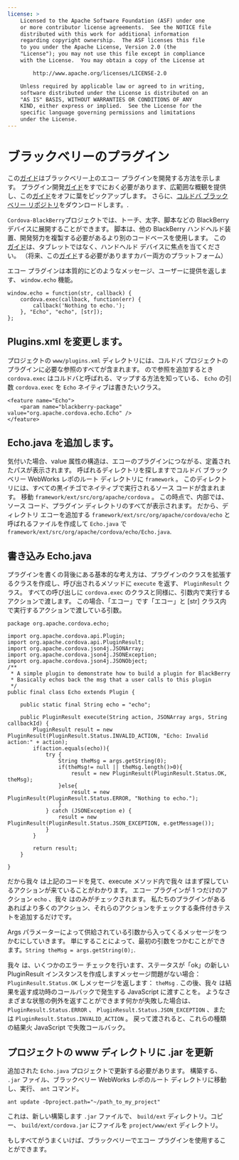 ```yaml
---
license: >
    Licensed to the Apache Software Foundation (ASF) under one
    or more contributor license agreements.  See the NOTICE file
    distributed with this work for additional information
    regarding copyright ownership.  The ASF licenses this file
    to you under the Apache License, Version 2.0 (the
    "License"); you may not use this file except in compliance
    with the License.  You may obtain a copy of the License at

        http://www.apache.org/licenses/LICENSE-2.0

    Unless required by applicable law or agreed to in writing,
    software distributed under the License is distributed on an
    "AS IS" BASIS, WITHOUT WARRANTIES OR CONDITIONS OF ANY
    KIND, either express or implied.  See the License for the
    specific language governing permissions and limitations
    under the License.
---
```


# ブラックベリーのプラグイン

この<a href="../../../index.html">ガイド</a>はブラックベリー上のエコー プラグインを開発する方法を示します。 プラグイン開発<a href="../../../index.html">ガイド</a>をすでにおく必要があります、広範囲な概観を提供し、この<a href="../../../index.html">ガイド</a>をオフに葉をピックアップします。 さらに、[コルドバ ブラックベリー リポジトリ][1]をダウンロードします。.

 [1]: https://git-wip-us.apache.org/repos/asf?p=cordova-blackberry-webworks.git;a=summary

`Cordova-BlackBerry`プロジェクトでは、トーチ、太字、脚本などの BlackBerry デバイスに展開することができます。 脚本は、他の BlackBerry ハンドヘルド装置、開発努力を複製する必要があるより別のコードベースを使用します。 この<a href="../../../index.html">ガイド</a>は、タブレットではなく、ハンドヘルド デバイスに焦点を当てください。 （将来、この<a href="../../../index.html">ガイド</a>する必要がありますカバー両方のプラットフォーム）

エコー プラグインは本質的にどのようなメッセージ、ユーザーに提供を返します、 `window.echo` 機能。

    window.echo = function(str, callback) {
        cordova.exec(callback, function(err) {
            callback('Nothing to echo.');
        }, "Echo", "echo", [str]);
    };
    

## Plugins.xml を変更します。

プロジェクトの `www/plugins.xml` ディレクトリには、コルドバ プロジェクトのプラグインに必要な参照のすべてが含まれます。 ので参照を追加するとき `cordova.exec` はコルドバと呼ばれる、マップする方法を知っている、 `Echo` の引数 `cordova.exec` を `Echo` ネイティブは書きたいクラス。

    <feature name="Echo">
        <param name="blackberry-package" value="org.apache.cordova.echo.Echo" />
    </feature>
    

## Echo.java を追加します。

気付いた場合、value 属性の構造は、エコーのプラグインにつながる、定義されたパスが表示されます。 呼ばれるディレクトリを探しますでコルドバ ブラックベリー WebWorks レポのルート ディレクトリに `framework` 。 このディレクトリには、すべての黒イチゴでネイティブで実行されるソース コードが含まれます。 移動 `framework/ext/src/org/apache/cordova` 。 この時点で、内部では、ソース コード、プラグイン ディレクトリのすべてが表示されます。 だから、ディレクトリ エコーを追加する `framework/ext/src/org/apache/cordova/echo` と呼ばれるファイルを作成して `Echo.java` で`framework/ext/src/org/apache/cordova/echo/Echo.java`.

## 書き込み Echo.java

プラグインを書くの背後にある基本的な考え方は、プラグインのクラスを拡張するクラスを作成し、呼び出されるメソッドに `execute` を返す、 `PluginResult` クラス。 すべての呼び出しに `cordova.exec` のクラスと同様に、引数内で実行するアクションで渡します。 この場合、「エコー」です「エコー」と [str] クラス内で実行するアクションで渡している引数。

    package org.apache.cordova.echo;
    
    import org.apache.cordova.api.Plugin;
    import org.apache.cordova.api.PluginResult;
    import org.apache.cordova.json4j.JSONArray;
    import org.apache.cordova.json4j.JSONException;
    import org.apache.cordova.json4j.JSONObject;
    /**
     * A simple plugin to demonstrate how to build a plugin for BlackBerry
     * Basically echos back the msg that a user calls to this plugin
     */
    public final class Echo extends Plugin {
    
        public static final String echo = "echo";
    
        public PluginResult execute(String action, JSONArray args, String callbackId) {
            PluginResult result = new PluginResult(PluginResult.Status.INVALID_ACTION, "Echo: Invalid action:" + action);
            if(action.equals(echo)){
                try {
                    String theMsg = args.getString(0);
                    if(theMsg!= null || theMsg.length()>0){
                        result = new PluginResult(PluginResult.Status.OK, theMsg);
                    }else{
                        result = new PluginResult(PluginResult.Status.ERROR, "Nothing to echo.");
                    }
                } catch (JSONException e) {
                    result = new PluginResult(PluginResult.Status.JSON_EXCEPTION, e.getMessage());
                }
            }
    
            return result;
        }
    
    }
    

だから我々 は上記のコードを見て、execute メソッド内で我々 はまず探しているアクションが来ていることがわかります。 エコー プラグインが 1 つだけのアクション `echo` 、我々 はのみがチェックされます。 私たちのプラグインがあるあればより多くのアクション、それらのアクションをチェックする条件付きテストを追加するだけです。

Args パラメーターによって供給されている引数から入ってくるメッセージをつかむにしていきます。 単にすることによって、最初の引数をつかむことができます。`String theMsg = args.getString(0);`.

我々 は、いくつかのエラー チェックを行います、ステータスが「ok」の新しい PluginResult インスタンスを作成しますメッセージ問題がない場合： `PluginResult.Status.OK` しメッセージを返します： `theMsg` . この後、我々 は結果を返す成功時のコールバックで発生する JavaScript に渡すことを。 ようなさまざまな状態の例外を返すことができます何かが失敗した場合は、 `PluginResult.Status.ERROR` 、 `PluginResult.Status.JSON_EXCEPTION` 、または `PluginResult.Status.INVALID_ACTION` 。 戻って渡されると、これらの種類の結果火 JavaScript で失敗コールバック。

## プロジェクトの www ディレクトリに .jar を更新

追加された `Echo.java` プロジェクトで更新する必要があります。 構築する、 `.jar` ファイル、ブラックベリー WebWorks レポのルート ディレクトリに移動し、実行、 `ant` コマンド。

    ant update -Dproject.path="~/path_to_my_project"
    

これは、新しい構築します `.jar` ファイルで、 `build/ext` ディレクトリ。コピー、 `build/ext/cordova.jar` にファイルを `project/www/ext` ディレクトリ。

もしすべてがうまくいけば、ブラックベリーでエコー プラグインを使用することができます。